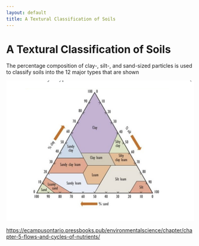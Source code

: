 ```yaml
---
layout: default
title: A Textural Classification of Soils
---
```

# A Textural Classification of Soils

The percentage composition of clay-, silt-, and sand-sized particles is used to classify soils into the 12 major types that are shown

![](media/cleanshot_2023-11-10-at-19-20-03@2x.png)

https://ecampusontario.pressbooks.pub/environmentalscience/chapter/chapter-5-flows-and-cycles-of-nutrients/